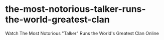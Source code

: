 # the-most-notorious-talker-runs-the-world-greatest-clan
Watch The Most Notorious "Talker" Runs the World's Greatest Clan Online
